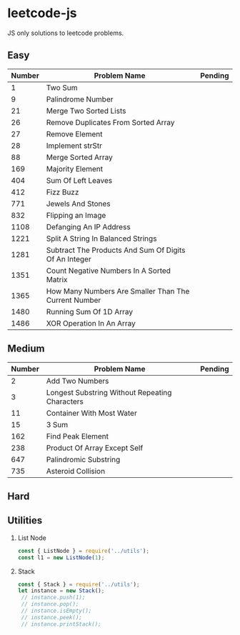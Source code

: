 # leetcode-js
JS only solutions to leetcode problems.

## Easy

|Number|Problem Name|Pending
|---|---|---|
|1|Two Sum|
|9|Palindrome Number|
|21|Merge Two Sorted Lists|
|26|Remove Duplicates From Sorted Array|
|27|Remove Element|
|28|Implement strStr|
|88|Merge Sorted Array|
|169|Majority Element|
|404|Sum Of Left Leaves|
|412|Fizz Buzz|
|771|Jewels And Stones|
|832|Flipping an Image|
|1108|Defanging An IP Address|
|1221|Split A String In Balanced Strings|
|1281|Subtract The Products And Sum Of Digits Of An Integer|
|1351|Count Negative Numbers In A Sorted Matrix|
|1365|How Many Numbers Are Smaller Than The Current Number|
|1480|Running Sum Of 1D Array|
|1486|XOR Operation In An Array|

## Medium

|Number|Problem Name|Pending
|---|---|---|
|2|Add Two Numbers|
|3|Longest Substring Without Repeating Characters|
|11|Container With Most Water|
|15|3 Sum|
|162|Find Peak Element|
|238|Product Of Array Except Self|
|647|Palindromic Substring|
|735|Asteroid Collision|


## Hard

## Utilities

1. List Node
    ```js
   const { ListNode } = require('../utils');
   const l1 = new ListNode(1);
    ```
2. Stack
    ```js
    const { Stack } = require('../utils');
    let instance = new Stack();
     // instance.push(1);
     // instance.pop();
     // instance.isEmpty();
     // instance.peek();
     // instance.printStack();
   ```

